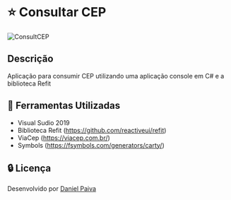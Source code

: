 # :star: Consultar CEP

<img href="/image/consult-cep.png" title="ConsultCEP">

## Descrição
Aplicação para consumir CEP utilizando uma aplicação console em C# e a biblioteca Refit

## :toolbox: Ferramentas Utilizadas
- Visual Sudio 2019
- Biblioteca Refit (https://github.com/reactiveui/refit)
- ViaCep (https://viacep.com.br/)
- Symbols (https://fsymbols.com/generators/carty/)

## :lock: Licença
Desenvolvido por <a href="https://www.linkedin.com/in/danhpaiva/">Daniel Paiva</a>